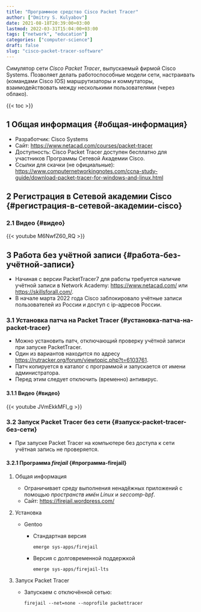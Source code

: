```yaml
---
title: "Программное средство Cisco Packet Tracer"
author: ["Dmitry S. Kulyabov"]
date: 2021-08-18T20:39:00+03:00
lastmod: 2022-03-31T15:04:00+03:00
tags: ["network", "education"]
categories: ["computer-science"]
draft: false
slug: "cisco-packet-tracer-software"
---
```


Симулятор сети _Cisco Packet Tracer_, выпускаемый фирмой Cisco Systems.
Позволяет делать работоспособные модели сети, настраивать (командами Cisco IOS) маршрутизаторы и коммутаторы, взаимодействовать между несколькими пользователями (через облако).

<!--more-->

{{< toc >}}


## <span class="section-num">1</span> Общая информация {#общая-информация}

-   Разработчик: Cisco Systems
-   Сайт: <https://www.netacad.com/courses/packet-tracer>
-   Доступность: Cisco Packet Tracer доступен бесплатно для участников Программы Сетевой Академии Cisco.
-   Ссылки для скачки (не официальные): <https://www.computernetworkingnotes.com/ccna-study-guide/download-packet-tracer-for-windows-and-linux.html>


## <span class="section-num">2</span> Регистрация в Сетевой академии Cisco {#регистрация-в-сетевой-академии-cisco}


### <span class="section-num">2.1</span> Видео {#видео}

{{< youtube M6NwfZ60_RQ >}}


## <span class="section-num">3</span> Работа без учётной записи {#работа-без-учётной-записи}

-   Начиная с версии PacketTracer7 для работы требуется наличие учётной записи в Network Academy: <https://www.netacad.com/> или <https://skillsforall.com/>.
-   В начале марта 2022 года Cisco заблокировало учётные записи пользователей из России и доступ с ip-адресов России.


### <span class="section-num">3.1</span> Установка патча на Packet Tracer {#установка-патча-на-packet-tracer}

-   Можно установить патч, отключающий проверку учётной записи при запуске PacketTracer.
-   Один из вариантов находится по адресу <https://rutracker.org/forum/viewtopic.php?t=6103761>.
-   Патч копируется в каталог с программой и запускается от имени администратора.
-   Перед этим следует отключить (временно) антивирус.


#### <span class="section-num">3.1.1</span> Видео {#видео}

{{< youtube JVmEkkMFI_g >}}


### <span class="section-num">3.2</span> Запуск Packet Tracer без сети {#запуск-packet-tracer-без-сети}

-   При запуске Packet Tracer на компьютере без доступа к сети учётная запись не проверяется.


#### <span class="section-num">3.2.1</span> Программа _firejail_ {#программа-firejail}

<!--list-separator-->

1.  Общая информация

    -   Ограничивает среду выполнения ненадёжных приложений с помощью _пространств имён Linux_ и _seccomp-bpf_.
    -   Сайт: <https://firejail.wordpress.com/>

<!--list-separator-->

2.  Установка

    -   Gentoo
        -   Стандартная версия

            ```shell
            emerge sys-apps/firejail
            ```
        -   Версия с долговременной поддержкой

            ```shell
            emerge sys-apps/firejail-lts
            ```

<!--list-separator-->

3.  Запуск Packet Tracer

    -   Запускаем с отключённой сетью:

        ```shell
        firejail --net=none --noprofile packettracer
        ```
